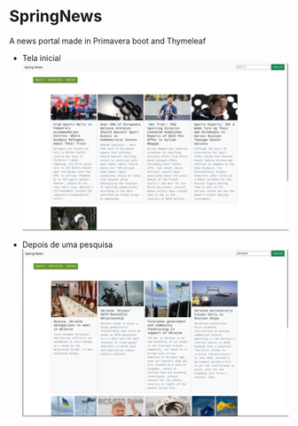 # SpringNews
A news portal made in Primavera boot and Thymeleaf



* Tela inicial
![home](https://github.com/andarino/SpringNews/blob/main/img/1.png)


* Depois de uma pesquisa
![home](https://github.com/andarino/SpringNews/blob/main/img/2.png)
